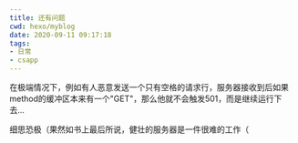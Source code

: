 ```yaml
---
title: 还有问题
cwd: hexo/myblog
date: 2020-09-11 09:17:18
tags:
- 日常
- csapp
---
```


在极端情况下，例如有人恶意发送一个只有空格的请求行，服务器接收到后如果method的缓冲区本来有一个"GET"，那么他就不会触发501，而是继续运行下去...

细思恐极（果然如书上最后所说，健壮的服务器是一件很难的工作（

